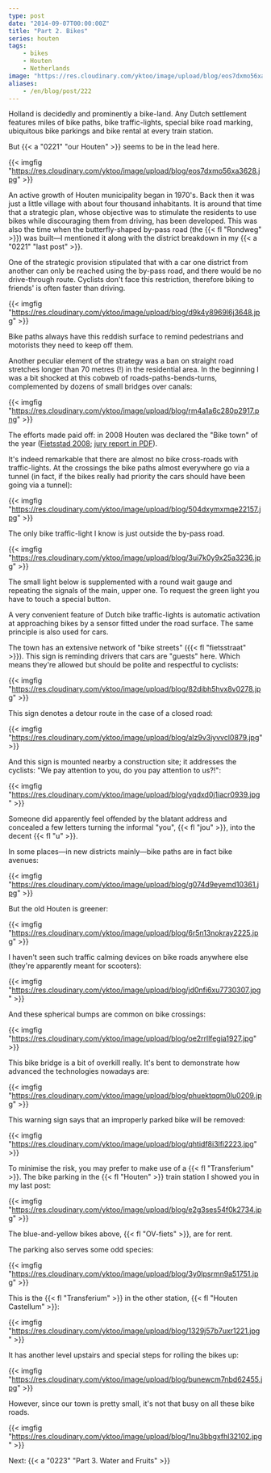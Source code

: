 ```yaml
---
type: post
date: "2014-09-07T00:00:00Z"
title: "Part 2. Bikes"
series: houten
tags:
    - bikes
    - Houten
    - Netherlands
image: "https://res.cloudinary.com/yktoo/image/upload/blog/eos7dxmo56xa3628.jpg"
aliases:
    - /en/blog/post/222
---
```


Holland is decidedly and prominently a bike-land. Any Dutch settlement features miles of bike paths, bike traffic-lights, special bike road marking, ubiquitous bike parkings and bike rental at every train station.

But {{< a "0221" "our Houten" >}} seems to be in the lead here.

{{< imgfig "https://res.cloudinary.com/yktoo/image/upload/blog/eos7dxmo56xa3628.jpg" >}}

<!--more-->

An active growth of Houten municipality began in 1970's. Back then it was just a little village with about four thousand inhabitants. It is around that time that a strategic plan, whose objective was to stimulate the residents to use bikes while discouraging them from driving, has been developed. This was also the time when the butterfly-shaped by-pass road (the {{< fl "Rondweg" >}}) was built—I mentioned it along with the district breakdown in my {{< a "0221" "last post" >}}.

One of the strategic provision stipulated that with a car one district from another can only be reached using the by-pass road, and there would be no drive-through route. Cyclists don't face this restriction, therefore biking to friends' is often faster than driving.

{{< imgfig "https://res.cloudinary.com/yktoo/image/upload/blog/d9k4y8969l6j3648.jpg" >}}

Bike paths always have this reddish surface to remind pedestrians and motorists they need to keep off them.

Another peculiar element of the strategy was a ban on straight road stretches longer than 70 metres (!) in the residential area. In the beginning I was a bit shocked at this cobweb of roads-paths-bends-turns, complemented by dozens of small bridges over canals:

{{< imgfig "https://res.cloudinary.com/yktoo/image/upload/blog/rm4a1a6c280p2917.png" >}}

The efforts made paid off: in 2008 Houten was declared the "Bike town" of the year ([Fietsstad 2008](http://www.fietsstad2008.nl/); [jury report in PDF](http://www.fietsstad2008.nl/juryrapport_fietsstad_2008.pdf)).

It's indeed remarkable that there are almost no bike cross-roads with traffic-lights. At the crossings the bike paths almost everywhere go via a tunnel (in fact, if the bikes really had priority the cars should have been going via a tunnel):

{{< imgfig "https://res.cloudinary.com/yktoo/image/upload/blog/504dxymxmqe22157.jpg" >}}

The only bike traffic-light I know is just outside the by-pass road.

{{< imgfig "https://res.cloudinary.com/yktoo/image/upload/blog/3ui7k0y9x25a3236.jpg" >}}

The small light below is supplemented with a round wait gauge and repeating the signals of the main, upper one. To request the green light you have to touch a special button.

A very convenient feature of Dutch bike traffic-lights is automatic activation at approaching bikes by a sensor fitted under the road surface. The same principle is also used for cars.

The town has an extensive network of "bike streets" ({{< fl "fietsstraat" >}}). This sign is reminding drivers that cars are "guests" here. Which means they're allowed but should be polite and respectful to cyclists:

{{< imgfig "https://res.cloudinary.com/yktoo/image/upload/blog/82dibh5hvx8v0278.jpg" >}}

This sign denotes a detour route in the case of a closed road:

{{< imgfig "https://res.cloudinary.com/yktoo/image/upload/blog/alz9v3iyvvcl0879.jpg" >}}

And this sign is mounted nearby a construction site; it addresses the cyclists: "We pay attention to you, do you pay attention to us?!":

{{< imgfig "https://res.cloudinary.com/yktoo/image/upload/blog/yqdxd0j1iacr0939.jpg" >}}

Someone did apparently feel offended by the blatant address and concealed a few letters turning the informal "you", {{< fl "jou" >}}, into the decent {{< fl "u" >}}.

In some places—in new districts mainly—bike paths are in fact bike avenues:

{{< imgfig "https://res.cloudinary.com/yktoo/image/upload/blog/g074d9eyemd10361.jpg" >}}

But the old Houten is greener:

{{< imgfig "https://res.cloudinary.com/yktoo/image/upload/blog/6r5n13nokray2225.jpg" >}}

I haven't seen such traffic calming devices on bike roads anywhere else (they're apparently meant for scooters):

{{< imgfig "https://res.cloudinary.com/yktoo/image/upload/blog/jd0nfi6xu7730307.jpg" >}}

And these spherical bumps are common on bike crossings:

{{< imgfig "https://res.cloudinary.com/yktoo/image/upload/blog/oe2rrllfegia1927.jpg" >}}

This bike bridge is a bit of overkill really. It's bent to demonstrate how advanced the technologies nowadays are:

{{< imgfig "https://res.cloudinary.com/yktoo/image/upload/blog/phuektqqm0lu0209.jpg" >}}

This warning sign says that an improperly parked bike will be removed:

{{< imgfig "https://res.cloudinary.com/yktoo/image/upload/blog/qhtidf8i3lfi2223.jpg" >}}

To minimise the risk, you may prefer to make use of a {{< fl "Transferium" >}}. The bike parking in the {{< fl "Houten" >}} train station I showed you in my last post:

{{< imgfig "https://res.cloudinary.com/yktoo/image/upload/blog/e2g3ses54f0k2734.jpg" >}}

The blue-and-yellow bikes above, {{< fl "OV-fiets" >}}, are for rent.

The parking also serves some odd species:

{{< imgfig "https://res.cloudinary.com/yktoo/image/upload/blog/3y0lpsrmn9a51751.jpg" >}}

This is the {{< fl "Transferium" >}} in the other station, {{< fl "Houten Castellum" >}}:

{{< imgfig "https://res.cloudinary.com/yktoo/image/upload/blog/1329j57b7uxr1221.jpg" >}}

It has another level upstairs and special steps for rolling the bikes up:

{{< imgfig "https://res.cloudinary.com/yktoo/image/upload/blog/bunewcm7nbd62455.jpg" >}}

However, since our town is pretty small, it's not that busy on all these bike roads.

{{< imgfig "https://res.cloudinary.com/yktoo/image/upload/blog/1nu3bbgxfhl32102.jpg" >}}

Next: {{< a "0223" "Part 3. Water and Fruits" >}}
